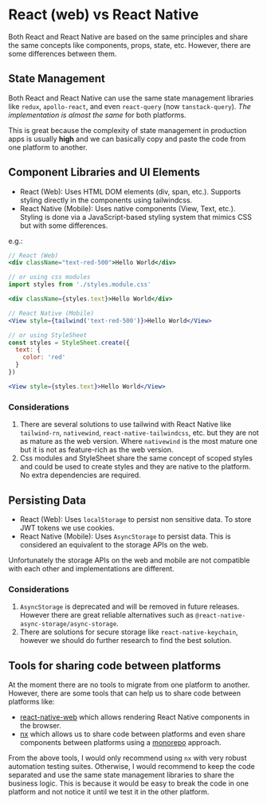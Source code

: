 # React (web) vs React Native

Both React and React Native are based on the same principles and share the same concepts like components, props, state, etc. However, there are some differences between them.

## State Management

Both React and React Native can use the same state management libraries like `redux`, `apollo-react`, and even `react-query` (now `tanstack-query`). _The implementation is almost the same_ for both platforms.

This is great because the complexity of state management in production apps is usually __high__ and we can basically copy and paste the code from one platform to another.

## Component Libraries and UI Elements

- React (Web): Uses HTML DOM elements (div, span, etc.). Supports styling directly in the components using tailwindcss.
- React Native (Mobile): Uses native components (View, Text, etc.). Styling is done via a JavaScript-based styling system that mimics CSS but with some differences.

e.g.:

```jsx
// React (Web)
<div className="text-red-500">Hello World</div>

// or using css modules
import styles from './styles.module.css'

<div className={styles.text}>Hello World</div>

// React Native (Mobile)
<View style={tailwind('text-red-500')}>Hello World</View>

// or using StyleSheet
const styles = StyleSheet.create({
  text: {
    color: 'red'
  }
})

<View style={styles.text}>Hello World</View>
```

### Considerations

1. There are several solutions to use tailwind with React Native like `tailwind-rn`, `nativewind`, `react-native-tailwindcss`, etc. but they are not as mature as the web version. Where `nativewind` is the most mature one but it is not as feature-rich as the web version.
2. Css modules and StyleSheet share the same concept of scoped styles and could be used to create styles and they are native to the platform. No extra dependencies are required.

## Persisting Data

- React (Web): Uses `localStorage` to persist non sensitive data. To store JWT tokens we use cookies.
- React Native (Mobile): Uses `AsyncStorage` to persist data. This is considered an equivalent to the storage APIs on the web.

Unfortunately the storage APIs on the web and mobile are not compatible with each other and implementations are different.

### Considerations

1. `AsyncStorage` is deprecated and will be removed in future releases. However there are great reliable alternatives such as `@react-native-async-storage/async-storage`.
2. There are solutions for secure storage like `react-native-keychain`, however we should do further research to find the best solution.

## Tools for sharing code between platforms

At the moment there are no tools to migrate from one platform to another. However, there are some tools that can help us to share code between platforms like:

- [react-native-web](https://www.npmjs.com/package/react-native-web) which allows rendering React Native components in the browser.
- [nx](https://nx.dev/) which allows us to share code between platforms and even share components between platforms using a [monorepo](https://docs.expo.dev/guides/monorepos/) approach.

From the above tools, I would only recommend using `nx` with very robust automation testing suites. Otherwise, I would recommend to keep the code separated and use the same state management libraries to share the business logic. This is because it would be easy to break the code in one platform and not notice it until we test it in the other platform.
